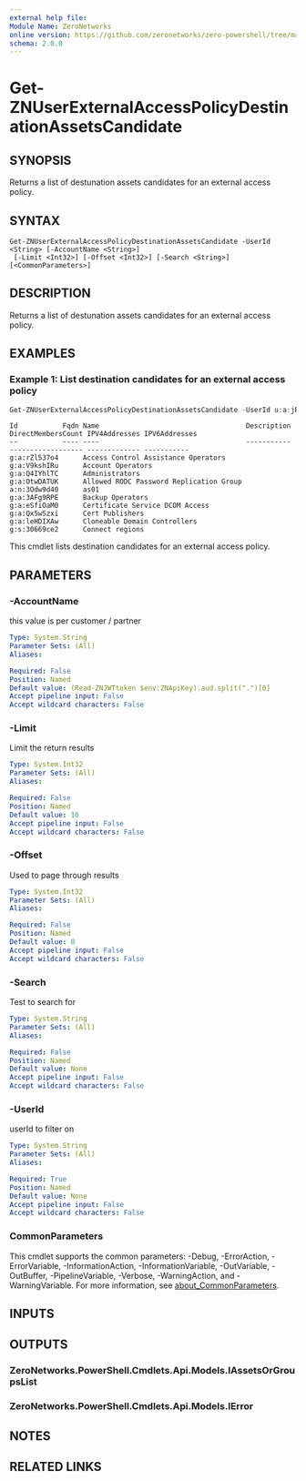 ```yaml
---
external help file:
Module Name: ZeroNetworks
online version: https://github.com/zeronetworks/zero-powershell/tree/master/src/help/zeronetworks/get-znuserexternalaccesspolicydestinationassetscandidate
schema: 2.0.0
---
```


# Get-ZNUserExternalAccessPolicyDestinationAssetsCandidate

## SYNOPSIS
Returns a list of destunation assets candidates for an external access policy.

## SYNTAX

```
Get-ZNUserExternalAccessPolicyDestinationAssetsCandidate -UserId <String> [-AccountName <String>]
 [-Limit <Int32>] [-Offset <Int32>] [-Search <String>] [<CommonParameters>]
```

## DESCRIPTION
Returns a list of destunation assets candidates for an external access policy.

## EXAMPLES

### Example 1: List destination candidates for an external access policy
```powershell
Get-ZNUserExternalAccessPolicyDestinationAssetsCandidate -UserId u:a:jRVryncp
```

```output
Id           Fqdn Name                                    Description DirectMembersCount IPV4Addresses IPV6Addresses
--           ---- ----                                    ----------- ------------------ ------------- -----------
g:a:rZl537o4      Access Control Assistance Operators                                                             
g:a:V9kshIRu      Account Operators                                                                               
g:a:Q4IYhlTC      Administrators                                                                                  
g:a:OtwDATUK      Allowed RODC Password Replication Group                                                         
a:n:3Odw9d40      as01                                                                                            
g:a:3AFg9RPE      Backup Operators                                                                                
g:a:eSfiOaM0      Certificate Service DCOM Access                                                                 
g:a:Qx5wSzxi      Cert Publishers                                                                                 
g:a:leHDIXAw      Cloneable Domain Controllers                                                                    
g:s:30669ce2      Connect regions  
```

This cmdlet lists destination candidates for an external access policy.

## PARAMETERS

### -AccountName
this value is per customer / partner

```yaml
Type: System.String
Parameter Sets: (All)
Aliases:

Required: False
Position: Named
Default value: (Read-ZNJWTtoken $env:ZNApiKey).aud.split(".")[0]
Accept pipeline input: False
Accept wildcard characters: False
```

### -Limit
Limit the return results

```yaml
Type: System.Int32
Parameter Sets: (All)
Aliases:

Required: False
Position: Named
Default value: 10
Accept pipeline input: False
Accept wildcard characters: False
```

### -Offset
Used to page through results

```yaml
Type: System.Int32
Parameter Sets: (All)
Aliases:

Required: False
Position: Named
Default value: 0
Accept pipeline input: False
Accept wildcard characters: False
```

### -Search
Test to search for

```yaml
Type: System.String
Parameter Sets: (All)
Aliases:

Required: False
Position: Named
Default value: None
Accept pipeline input: False
Accept wildcard characters: False
```

### -UserId
userId to filter on

```yaml
Type: System.String
Parameter Sets: (All)
Aliases:

Required: True
Position: Named
Default value: None
Accept pipeline input: False
Accept wildcard characters: False
```

### CommonParameters
This cmdlet supports the common parameters: -Debug, -ErrorAction, -ErrorVariable, -InformationAction, -InformationVariable, -OutVariable, -OutBuffer, -PipelineVariable, -Verbose, -WarningAction, and -WarningVariable. For more information, see [about_CommonParameters](http://go.microsoft.com/fwlink/?LinkID=113216).

## INPUTS

## OUTPUTS

### ZeroNetworks.PowerShell.Cmdlets.Api.Models.IAssetsOrGroupsList

### ZeroNetworks.PowerShell.Cmdlets.Api.Models.IError

## NOTES

## RELATED LINKS

